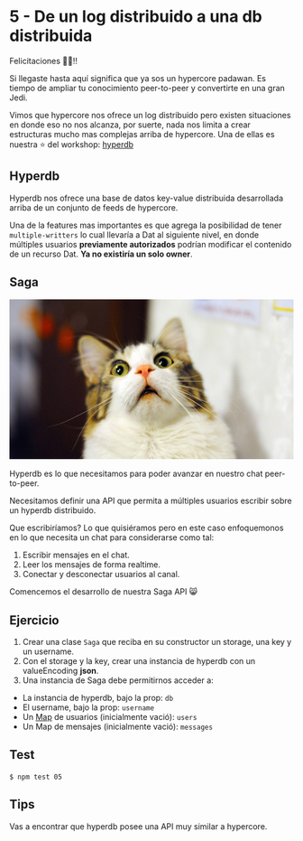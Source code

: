 # 5 - De un log distribuido a una db distribuida

Felicitaciones :tada::fireworks:!!

Si llegaste hasta aquí significa que ya sos un hypercore padawan. Es tiempo de ampliar tu
conocimiento peer-to-peer y convertirte en una gran Jedi.

Vimos que hypercore nos ofrece un log distribuido pero existen situaciones en donde eso
no nos alcanza, por suerte, nada nos limita a crear estructuras mucho mas complejas
arriba de hypercore. Una de ellas es nuestra :star: del workshop: [hyperdb](/hyperdb)

## Hyperdb

Hyperdb nos ofrece una base de datos key-value distribuida desarrollada arriba de un conjunto
de feeds de hypercore.

Una de la features mas importantes es que agrega la posibilidad de tener `multiple-writters` lo cual
llevaría a Dat al siguiente nivel, en donde múltiples usuarios **previamente autorizados** podrían
modificar el contenido de un recurso Dat. **Ya no existiría un solo owner**.

## Saga

![saga](images/saga.jpg)

Hyperdb es lo que necesitamos para poder avanzar en nuestro chat peer-to-peer.

Necesitamos definir una API que permita a múltiples usuarios escribir sobre un hyperdb distribuido.

Que escribiríamos? Lo que quisiéramos pero en este caso enfoquemonos en lo que necesita un chat para
considerarse como tal:

1. Escribir mensajes en el chat.
1. Leer los mensajes de forma realtime.
1. Conectar y desconectar usuarios al canal.

Comencemos el desarrollo de nuestra Saga API :smile_cat:

## Ejercicio

1. Crear una clase `Saga` que reciba en su constructor un storage, una key y un username.
2. Con el storage y la key, crear una instancia de hyperdb con un valueEncoding **json**.
3. Una instancia de Saga debe permitirnos acceder a:
  * La instancia de hyperdb, bajo la prop: `db`
  * El username, bajo la prop: `username`
  * Un [Map](https://developer.mozilla.org/es/docs/Web/JavaScript/Referencia/Objetos_globales/Map)
  de usuarios (inicialmente vació): `users`
  * Un Map de mensajes (inicialmente vació): `messages`

## Test

```
$ npm test 05
```

## Tips

Vas a encontrar que hyperdb posee una API muy similar a hypercore.
